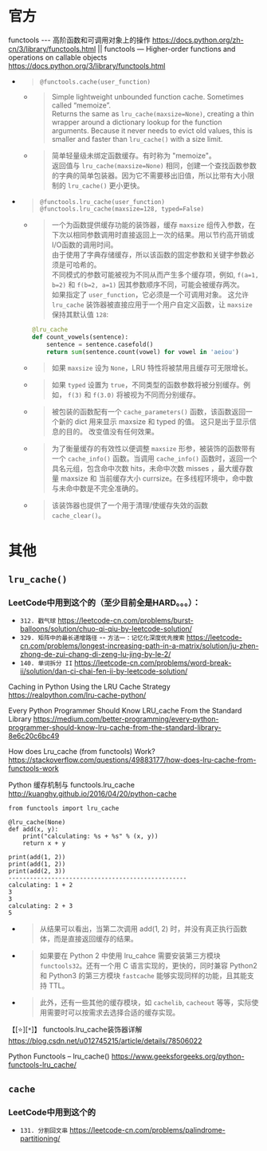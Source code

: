 
# 官方

functools --- 高阶函数和可调用对象上的操作 https://docs.python.org/zh-cn/3/library/functools.html || functools — Higher-order functions and operations on callable objects https://docs.python.org/3/library/functools.html
- > `@functools.cache(user_function)`
  * > Simple lightweight unbounded function cache. Sometimes called “memoize”. <br> Returns the same as `lru_cache(maxsize=None)`, creating a thin wrapper around a dictionary lookup for the function arguments. Because it never needs to evict old values, this is smaller and faster than `lru_cache()` with a size limit.
  * > 简单轻量级未绑定函数缓存。有时称为 "memoize"。 <br> 返回值与 `lru_cache(maxsize=None)` 相同，创建一个查找函数参数的字典的简单包装器。因为它不需要移出旧值，所以比带有大小限制的 `lru_cache()` 更小更快。
- > `@functools.lru_cache(user_function)` <br> `@functools.lru_cache(maxsize=128, typed=False)`
  * > 一个为函数提供缓存功能的装饰器，缓存 `maxsize` 组传入参数，在下次以相同参数调用时直接返回上一次的结果。用以节约高开销或I/O函数的调用时间。 <br> 由于使用了字典存储缓存，所以该函数的固定参数和关键字参数必须是可哈希的。 <br> 不同模式的参数可能被视为不同从而产生多个缓存项，例如, `f(a=1, b=2)` 和 `f(b=2, a=1)` 因其参数顺序不同，可能会被缓存两次。 <br> 如果指定了 `user_function`，它必须是一个可调用对象。 这允许 `lru_cache` 装饰器被直接应用于一个用户自定义函数，让 `maxsize` 保持其默认值 `128`:
    ```py
    @lru_cache
    def count_vowels(sentence):
        sentence = sentence.casefold()
        return sum(sentence.count(vowel) for vowel in 'aeiou')
    ```
  * > 如果 `maxsize` 设为 `None`，LRU 特性将被禁用且缓存可无限增长。
  * > 如果 `typed` 设置为 `true`，不同类型的函数参数将被分别缓存。例如， `f(3)` 和 `f(3.0)` 将被视为不同而分别缓存。
  * > 被包装的函数配有一个 `cache_parameters()` 函数，该函数返回一个新的 dict 用来显示 maxsize 和 typed 的值。 这只是出于显示信息的目的。 改变值没有任何效果。
  * > 为了衡量缓存的有效性以便调整 `maxsize` 形参，被装饰的函数带有一个 `cache_info()` 函数。当调用 `cache_info()` 函数时，返回一个具名元组，包含命中次数 hits，未命中次数 misses ，最大缓存数量 maxsize 和 当前缓存大小 currsize。在多线程环境中，命中数与未命中数是不完全准确的。
  * > 该装饰器也提供了一个用于清理/使缓存失效的函数 `cache_clear()`。

# 其他

## `lru_cache()`

### LeetCode中用到这个的（至少目前全是HARD。。。）：
- `312. 戳气球` https://leetcode-cn.com/problems/burst-balloons/solution/chuo-qi-qiu-by-leetcode-solution/
- `329. 矩阵中的最长递增路径` -- `方法一：记忆化深度优先搜索` https://leetcode-cn.com/problems/longest-increasing-path-in-a-matrix/solution/ju-zhen-zhong-de-zui-chang-di-zeng-lu-jing-by-le-2/
- `140. 单词拆分 II` https://leetcode-cn.com/problems/word-break-ii/solution/dan-ci-chai-fen-ii-by-leetcode-solution/

Caching in Python Using the LRU Cache Strategy https://realpython.com/lru-cache-python/

Every Python Programmer Should Know LRU_cache From the Standard Library https://medium.com/better-programming/every-python-programmer-should-know-lru-cache-from-the-standard-library-8e6c20c6bc49
  
How does Lru_cache (from functools) Work? https://stackoverflow.com/questions/49883177/how-does-lru-cache-from-functools-work
  
Python 缓存机制与 functools.lru_cache http://kuanghy.github.io/2016/04/20/python-cache
```py3
from functools import lru_cache

@lru_cache(None)
def add(x, y):
    print("calculating: %s + %s" % (x, y))
    return x + y

print(add(1, 2))
print(add(1, 2))
print(add(2, 3))
--------------------------------------------------
calculating: 1 + 2
3
3
calculating: 2 + 3
5
```
- > 从结果可以看出，当第二次调用 add(1, 2) 时，并没有真正执行函数体，而是直接返回缓存的结果。
- > 如果要在 Python 2 中使用 lru_cahce 需要安装第三方模块 `functools32`。还有一个用 C 语言实现的，更快的，同时兼容 Python2 和 Python3 的第三方模块 `fastcache` 能够实现同样的功能，且其能支持 TTL。
- > 此外，还有一些其他的缓存模块，如 `cachelib`, `cacheout` 等等，实际使用需要时可以按需求去选择合适的缓存实现。
  
【[:star:][`*`]】 functools.lru_cache装饰器详解 https://blog.csdn.net/u012745215/article/details/78506022

Python Functools – lru_cache() https://www.geeksforgeeks.org/python-functools-lru_cache/

## `cache`

### LeetCode中用到这个的
- `131. 分割回文串` https://leetcode-cn.com/problems/palindrome-partitioning/
